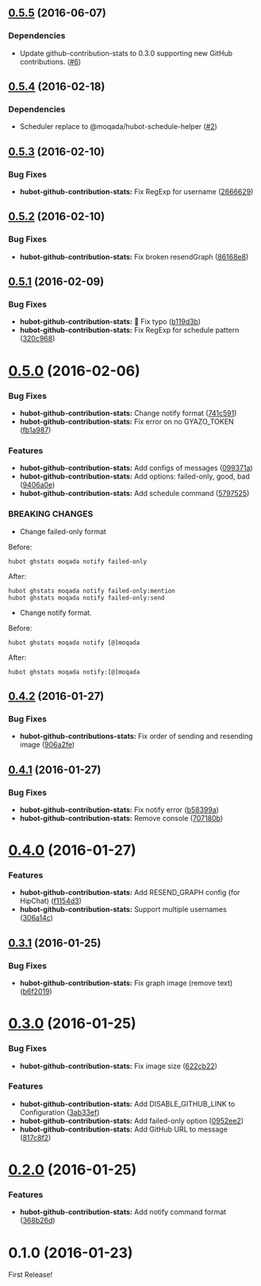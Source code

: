 <a name="0.5.5"></a>
## [0.5.5](https://github.com/moqada/hubot-github-contribution-stats/compare/v0.5.4...v0.5.5) (2016-06-07)


### Dependencies

* Update github-contribution-stats to 0.3.0 supporting new GitHub contributions. ([#6](https://github.com/moqada/hubot-github-contribution-stats/pull/6))



<a name="0.5.4"></a>
## [0.5.4](https://github.com/moqada/hubot-github-contribution-stats/compare/v0.5.3...v0.5.4) (2016-02-18)


### Dependencies

* Scheduler replace to @moqada/hubot-schedule-helper ([#2](https://github.com/moqada/hubot-github-contribution-stats/pull/2))



<a name="0.5.3"></a>
## [0.5.3](https://github.com/moqada/hubot-github-contribution-stats/compare/v0.5.2...v0.5.3) (2016-02-10)


### Bug Fixes

* **hubot-github-contribution-stats:** Fix RegExp for username ([2666629](https://github.com/moqada/hubot-github-contribution-stats/commit/2666629))



<a name="0.5.2"></a>
## [0.5.2](https://github.com/moqada/hubot-github-contribution-stats/compare/v0.5.1...v0.5.2) (2016-02-10)


### Bug Fixes

* **hubot-github-contribution-stats:** Fix broken resendGraph ([86168e8](https://github.com/moqada/hubot-github-contribution-stats/commit/86168e8))



<a name="0.5.1"></a>
## [0.5.1](https://github.com/moqada/hubot-github-contribution-stats/compare/v0.5.0...v0.5.1) (2016-02-09)


### Bug Fixes

* **hubot-github-contribution-stats:** :bug: Fix typo ([b119d3b](https://github.com/moqada/hubot-github-contribution-stats/commit/b119d3b))
* **hubot-github-contribution-stats:** Fix RegExp for schedule pattern ([320c968](https://github.com/moqada/hubot-github-contribution-stats/commit/320c968))



<a name="0.5.0"></a>
# [0.5.0](https://github.com/moqada/hubot-github-contribution-stats/compare/v0.4.2...v0.5.0) (2016-02-06)


### Bug Fixes

* **hubot-github-contribution-stats:** Change notify format ([741c591](https://github.com/moqada/hubot-github-contribution-stats/commit/741c591))
* **hubot-github-contribution-stats:** Fix error on no GYAZO_TOKEN ([fb1a987](https://github.com/moqada/hubot-github-contribution-stats/commit/fb1a987))

### Features

* **hubot-github-contribution-stats:** Add configs of messages ([099371a](https://github.com/moqada/hubot-github-contribution-stats/commit/099371a))
* **hubot-github-contribution-stats:** Add options: failed-only, good, bad ([9406a0e](https://github.com/moqada/hubot-github-contribution-stats/commit/9406a0e))
* **hubot-github-contribution-stats:** Add schedule command ([5797525](https://github.com/moqada/hubot-github-contribution-stats/commit/5797525))


### BREAKING CHANGES

* Change failed-only format

Before:

`hubot ghstats moqada notify failed-only`

After:

```
hubot ghstats moqada notify failed-only:mention
hubot ghstats moqada notify failed-only:send
```
* Change notify format.

Before:

`hubot ghstats moqada notify [@]moqada`

After:

`hubot ghstats moqada notify:[@]moqada`



<a name="0.4.2"></a>
## [0.4.2](https://github.com/moqada/hubot-github-contribution-stats/compare/v0.4.1...v0.4.2) (2016-01-27)


### Bug Fixes

* **hubot-github-contributions-stats:** Fix order of sending and resending image ([906a2fe](https://github.com/moqada/hubot-github-contribution-stats/commit/906a2fe))



<a name="0.4.1"></a>
## [0.4.1](https://github.com/moqada/hubot-github-contribution-stats/compare/v0.4.0...v0.4.1) (2016-01-27)


### Bug Fixes

* **hubot-github-contribution-stats:** Fix notify error ([b58399a](https://github.com/moqada/hubot-github-contribution-stats/commit/b58399a))
* **hubot-github-contribution-stats:** Remove console ([707180b](https://github.com/moqada/hubot-github-contribution-stats/commit/707180b))



<a name="0.4.0"></a>
# [0.4.0](https://github.com/moqada/hubot-github-contribution-stats/compare/v0.3.1...v0.4.0) (2016-01-27)


### Features

* **hubot-github-contribution-stats:** Add RESEND_GRAPH config (for HipChat) ([f1154d3](https://github.com/moqada/hubot-github-contribution-stats/commit/f1154d3))
* **hubot-github-contribution-stats:** Support multiple usernames ([306a14c](https://github.com/moqada/hubot-github-contribution-stats/commit/306a14c))



<a name="0.3.1"></a>
## [0.3.1](https://github.com/moqada/hubot-github-contribution-stats/compare/v0.3.0...v0.3.1) (2016-01-25)


### Bug Fixes

* **hubot-github-contribution-stats:** Fix graph image (remove text) ([b6f2019](https://github.com/moqada/hubot-github-contribution-stats/commit/b6f2019))



<a name="0.3.0"></a>
# [0.3.0](https://github.com/moqada/hubot-github-contribution-stats/compare/v0.2.0...v0.3.0) (2016-01-25)


### Bug Fixes

* **hubot-github-contribution-stats:** Fix image size ([622cb22](https://github.com/moqada/hubot-github-contribution-stats/commit/622cb22))

### Features

* **hubot-github-contribution-stats:** Add DISABLE_GITHUB_LINK to Configuration ([3ab33ef](https://github.com/moqada/hubot-github-contribution-stats/commit/3ab33ef))
* **hubot-github-contribution-stats:** Add failed-only option ([0952ee2](https://github.com/moqada/hubot-github-contribution-stats/commit/0952ee2))
* **hubot-github-contribution-stats:** Add GitHub URL to message ([817c8f2](https://github.com/moqada/hubot-github-contribution-stats/commit/817c8f2))



<a name="0.2.0"></a>
# [0.2.0](https://github.com/moqada/hubot-github-contribution-stats/compare/v0.1.0...v0.2.0) (2016-01-25)


### Features

* **hubot-github-contribution-stats:** Add notify command format ([368b26d](https://github.com/moqada/hubot-github-contribution-stats/commit/368b26d))



<a name="0.1.0"></a>
# 0.1.0 (2016-01-23)


First Release!
